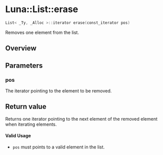 # Luna::List::erase

```c++
List< _Ty, _Alloc >::iterator erase(const_iterator pos)
```

Removes one element from the list. 

## Overview


## Parameters
### pos
The iterator pointing to the element to be removed. 

## Return value
Returns one iterator pointing to the next element of the removed element when iterating elements. 

#### Valid Usage
* `pos` must points to a valid element in the list. 

